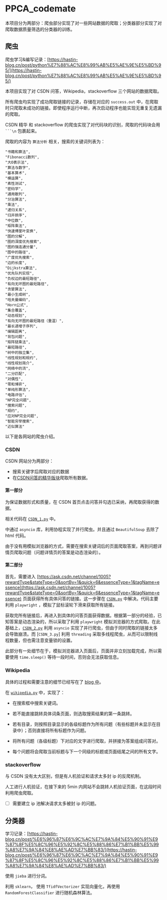 # PPCA_codemate

本项目分为两部分：爬虫部分实现了对一些网站数据的爬取；分类器部分实现了对爬取数据质量筛选的分类器的训练。

## 爬虫

爬虫学习&编写记录：[https://hastin-blog.cn/post/python%E7%88%AC%E8%99%AB%E5%AE%9E%E5%BD%95/](https://hastin-blog.cn/post/python%E7%88%AC%E8%99%AB%E5%AE%9E%E5%BD%95/)

本项目实现了对 CSDN 问答，Wikipedia，stackoverflow 三个网站的数据爬取。

所有爬虫均实现了成功爬取链接的记录，存储在对应的 `success.out` 中，在爬取时只爬取未成功的链接。即使程序运行中断，再次启动程序也能实现无重复无遗漏的爬取。

CSDN 精华 和 stackoverflow 的爬虫实现了对代码块的识别，爬取的代码块会用 ` ```\n ` 包裹起来。

爬取的内容为 `算法分析` 相关，搜索的关键词列表为：

```
"书籍和算法",
"Fibonacci数列",
"大O表示法",
"算法与数字",
"基本算术",
"模运算",
"素性测试",
"密码学",
"通用散列",
"分治算法",
"乘法",
"递归关系",
"归并排序",
"中位数",
"矩阵乘法",
"快速傅里叶变换",
"图的分解",
"图的深度优先搜索",
"图的强连通分量",
"图中的路径",
"广度优先搜索",
"边的长度",
"Dijkstra算法",
"优先队列实现",
"负权边的最短路径",
"有向无环图的最短路径",
"贪婪算法",
"最小生成树",
"哈夫曼编码",
"Horn公式",
"集合覆盖",
"动态规划",
"有向无环图的最短路径（重温）",
"最长递增子序列",
"编辑距离",
"背包问题",
"矩阵链乘法",
"最短路径",
"树中的独立集",
"线性规划和规约",
"线性规划简介",
"网络中的流",
"二分匹配",
"对偶性",
"零和博弈",
"单纯形算法",
"电路评估",
"NP完全问题",
"搜索问题",
"规约",
"应对NP完全问题",
"智能穷举搜索",
"近似算法"
```

以下是各网站的爬虫介绍。

### CSDN

CSDN 网站分为两部分：
- 搜索关键字后爬取对应的数据
- 在[CSDN问答的精华版块](https://ask.csdn.net/channel/1005?rewardType&stateType=0&sortBy=1&quick=6&essenceType=1&tagName=essence)爬取所有数据。

#### 第一部分

为保证数据形式和质量，在 CSDN 首页点击问答并勾选已采纳，再爬取获得的数据。

相关代码在 [`CSDN_1.py`](https://github.com/zsq259/PPCA_codemate/blob/main/crawler/CSDN/CSDN_1.py) 中。

中通过 `asyncio` 库，利用协程实现了并行爬虫。并且通过 `BeautifulSoup` 去除了 html 代码。

由于没有用模拟浏览器的方式，需要在搜索关键词后的页面爬取答案，再到问题详情页爬取问题（问题详情页的答案是动态渲染的）。

#### 第二部分

首先，需要进入 [https://ask.csdn.net/channel/1005?rewardType&stateType=0&sortBy=1&quick=6&essenceType=1&tagName=essence](https://ask.csdn.net/channel/1005?rewardType&stateType=0&sortBy=1&quick=6&essenceType=1&tagName=essence) 页面获得所有具体问答的链接。这一步骤在 [`CSDN.py`](https://github.com/zsq259/PPCA_codemate/blob/main/crawler/CSDN/CSDN.py) 中解决。代码主要利用 `playwright` ，模拟了鼠标滚轮下滑来获取所有链接。

获取完所有链接后，再进入到具体的问答页面获得数据。根据第一部分的经验，已知答案是动态渲染的，所以采取了利用 `playwright` 模拟浏览器的方式爬取。在此基础上，[`CSDN_2.py`](https://github.com/zsq259/PPCA_codemate/blob/main/crawler/CSDN/CSDN_2.py) 利用 `asyncio` 实现了并行爬虫，但由于同时爬取的链接太多会导致崩溃。而 [`CSDN_3.py`] 利用 `threading` 采取多线程爬虫，从而可以限制线程数量，但也需注意变量锁的设置。

此部分有一处细节在于，模拟浏览器进入页面后，页面并非立刻加载完成，所以需要使用 `time.sleep()` 等待一段时间，否则会无法获取信息。

### Wikipedia

具体的过程和需要注意的细节已经写在了 [blog 中](https://hastin-blog.cn/post/python%E7%88%AC%E8%99%AB%E5%AE%9E%E5%BD%95/)。

在 [`wikipedia.py`](https://github.com/zsq259/PPCA_codemate/blob/main/crawler/wikipedia/wikipedia.py) 中，实现了：

- 在搜索框中搜索关键词。

- 若不能直接跳转具体词条页面，则选取搜索结果的第一条跳转。

- 若有目录，则按照目录显示的各级标题作为所有问题（有些标题并未显示在目录中）；否则直接将所有标题作为问题。

- 将所有问题（各级标题）下对应的文字进行爬取，并拼接为答案组成问答对。

- 每个问题将会爬取当前标题与下一个同级的标题或页面结尾之间的所有文字。

### stackoverflow

与 CSDN 没有太大区别，但是有人机验证和请求太多封 ip 的反爬机制。

人工进行人机验证，在接下来的 5min 内网站不会跳转人机验证页面，在这段时间利用爬虫爬取。

* [ ] 需要建立 ip 池解决请求太多被封 ip 的问题。

## 分类器

学习记录：[https://hastin-blog.cn/post/%E6%96%87%E6%9C%AC%E7%9A%84%E5%90%91%E9%87%8F%E5%8C%96%E5%92%8C%E5%88%86%E7%B1%BB%E5%99%A8%E7%9A%84%E8%AE%AD%E7%BB%83/](https://hastin-blog.cn/post/%E6%96%87%E6%9C%AC%E7%9A%84%E5%90%91%E9%87%8F%E5%8C%96%E5%92%8C%E5%88%86%E7%B1%BB%E5%99%A8%E7%9A%84%E8%AE%AD%E7%BB%83/)

使用 `jieba` 进行分词。

利用 `sklearn`， 使用 `TfidfVectorizer` 实现向量化，再使用 `RandomForestClassifier` 进行随机森林算法。

